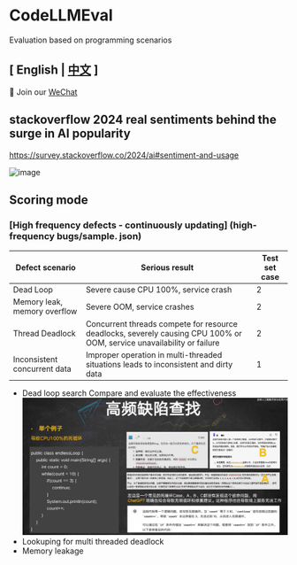 

# CodeLLMEval
Evaluation based on programming scenarios

## \[ English | [中文](README_zh.md) \]
👋 Join our [WeChat](assets/wechat.jpg) 

## stackoverflow 2024 real sentiments behind the surge in AI popularity
https://survey.stackoverflow.co/2024/ai#sentiment-and-usage

![image](https://github.com/user-attachments/assets/c6a0ffee-65d5-4e80-a4f8-7ebe6ec57655)


## Scoring mode
### [High frequency defects - continuously updating] (high-frequency bugs/sample. json)
|Defect scenario | Serious result | Test set case|
| ----------------------------------------------------------------- | -------------------------------- | --------- |
|Dead Loop | Severe cause CPU 100%, service crash | 2 |
|Memory leak, memory overflow | Severe OOM, service crashes | 2 |
|Thread Deadlock | Concurrent threads compete for resource deadlocks, severely causing CPU 100% or OOM, service unavailability or failure | 2 |
|Inconsistent concurrent data | Improper operation in multi-threaded situations leads to inconsistent and dirty data | 1 |
* Dead loop search
Compare and evaluate the effectiveness
![loop](assets/loop.jpg)
* Lookuping for multi threaded deadlock 
* Memory leakage


